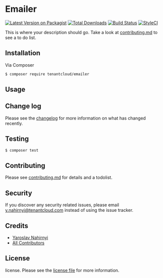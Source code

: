 # Emailer

[![Latest Version on Packagist][ico-version]][link-packagist]
[![Total Downloads][ico-downloads]][link-downloads]
[![Build Status][ico-travis]][link-travis]
[![StyleCI][ico-styleci]][link-styleci]

This is where your description should go. Take a look at [contributing.md](contributing.md) to see a to do list.

## Installation

Via Composer

``` bash
$ composer require tenantcloud/emailer
```

## Usage

## Change log

Please see the [changelog](changelog.md) for more information on what has changed recently.

## Testing

``` bash
$ composer test
```

## Contributing

Please see [contributing.md](contributing.md) for details and a todolist.

## Security

If you discover any security related issues, please email y.nahirnyi@tenantcloud.com instead of using the issue tracker.

## Credits

- [Yaroslav Nahirnyi][link-author]
- [All Contributors][link-contributors]

## License

license. Please see the [license file](license.md) for more information.

[ico-version]: https://img.shields.io/packagist/v/tenantcloud/emailer.svg?style=flat-square
[ico-downloads]: https://img.shields.io/packagist/dt/tenantcloud/emailer.svg?style=flat-square
[ico-travis]: https://img.shields.io/travis/tenantcloud/emailer/master.svg?style=flat-square
[ico-styleci]: https://styleci.io/repos/12345678/shield

[link-packagist]: https://packagist.org/packages/tenantcloud/emailer
[link-downloads]: https://packagist.org/packages/tenantcloud/emailer
[link-travis]: https://travis-ci.org/tenantcloud/emailer
[link-styleci]: https://styleci.io/repos/12345678
[link-author]: https://github.com/tenantcloud
[link-contributors]: ../../contributors
